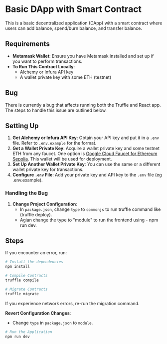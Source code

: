 
# Basic DApp with Smart Contract

This is a basic decentralized application (DApp) with a smart contract where users can add balance, spend/burn balance, and transfer balance.

## Requirements

- **Metamask Wallet**: Ensure you have Metamask installed and set up if you want to perform transactions.
- **To Run This Contract Locally**:
  - Alchemy or Infura API key
  - A wallet private key with some ETH (testnet)

## Bug

There is currently a bug that affects running both the Truffle and React app. The steps to handle this issue are outlined below.

## Setting Up

1. **Get Alchemy or Infura API Key**: Obtain your API key and put it in a `.env` file. Refer to `.env.example` for the format.
2. **Get a Wallet Private Key**: Acquire a wallet private key and some testnet ETH from any faucet. One option is [Google Cloud Faucet for Ethereum Sepolia](https://cloud.google.com/application/web3/faucet/ethereum/sepolia). This wallet will be used for deployment.
3. **Set Up Another Wallet Private Key**: You can use the same or a different wallet private key for transactions.
4. **Configure `.env` File**: Add your private key and API key to the `.env` file (eg .env.example).

### Handling the Bug

1. **Change Project Configuration**:
   - In `package.json`, change `type` to `commonjs` to run truffle command like (truffle deploy).
   - Agian change the type to "module" to run the frontend using - npm run dev.

## Steps

If you encounter an error, run:
```bash
# Install the dependencies
npm install
```

```bash
# Compile Contracts
truffle compile
```

```bash
# Migrate Contracts
truffle migrate
```

If you experience network errors, re-run the migration command.

**Revert Configuration Changes**:
   - Change `type` in `package.json` to `module`.

```bash
# Run the Application
npm run dev
```